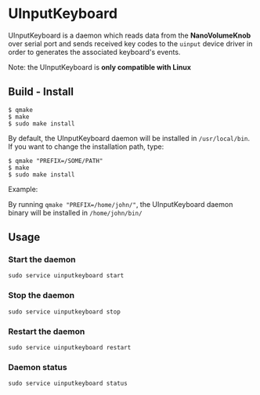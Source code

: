 # UInputKeyboard

UInputKeyboard is a daemon which reads data from the **NanoVolumeKnob**
over serial port and sends received key codes to the `uinput` device driver in order to generates the associated keyboard's events.

Note: the UInputKeyboard is **only compatible with Linux**

## Build - Install
```
$ qmake
$ make
$ sudo make install
```

By default, the UInputKeyboard daemon will be installed in `/usr/local/bin`.
If you want to change the installation path, type:

```
$ qmake "PREFIX=/SOME/PATH"
$ make
$ sudo make install
```

Example:

By running `qmake "PREFIX=/home/john/"`, the UInputKeyboard daemon binary will be installed in `/home/john/bin/`

## Usage

### Start the daemon
```
sudo service uinputkeyboard start
```

### Stop the daemon
```
sudo service uinputkeyboard stop
```

### Restart the daemon
```
sudo service uinputkeyboard restart
```

### Daemon status
```
sudo service uinputkeyboard status
```
